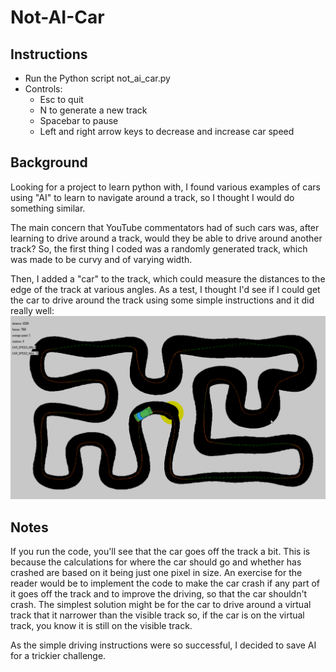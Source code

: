 # Not-AI-Car
## Instructions
- Run the Python script not_ai_car.py
- Controls:
  - Esc to quit
  - N to generate a new track
  - Spacebar to pause
  - Left and right arrow keys to decrease and increase car speed


## Background
Looking for a project to learn python with, I found various examples of cars using "AI" to learn to navigate around a track, so I thought I would do something similar.

The main concern that YouTube commentators had of such cars was, after learning to drive around a track, would they be able to drive around another track? So, the first thing I coded was a randomly generated track, which was made to be curvy and of varying width.

Then, I added a "car" to the track, which could measure the distances to the edge of the track at various angles. As a test, I thought I'd see if I could get the car to drive around the track using some simple instructions and it did really well:
![Screenshot of car driving](https://github.com/mikebarram/Not-AI-Car/raw/main/screenshot-of-not-ai-car.png)

## Notes
If you run the code, you'll see that the car goes off the track a bit. This is because the calculations for where the car should go and whether has crashed are based on it being just one pixel in size. An exercise for the reader would be to implement the code to make the car crash if any part of it goes off the track and to improve the driving, so that the car shouldn't crash. The simplest solution might be for the car to drive around a virtual track that it narrower than the visible track so, if the car is on the virtual track, you know it is still on the visible track.

As the simple driving instructions were so successful, I decided to save AI for a trickier challenge.
